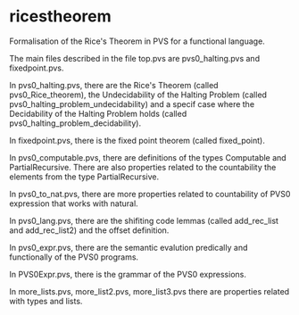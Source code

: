 # ricestheorem
Formalisation of the Rice's Theorem in PVS for a functional language.

The main files described in the file top.pvs are pvs0_halting.pvs and fixedpoint.pvs.

In pvs0_halting.pvs, there are the Rice's Theorem (called pvs0_Rice_theorem), the Undecidability of the Halting Problem 
(called pvs0_halting_problem_undecidability) and a specif case where the Decidability of the Halting Problem holds
(called pvs0_halting_problem_decidability).

In fixedpoint.pvs, there is the fixed point theorem (called fixed_point).

In pvs0_computable.pvs, there are definitions of the types Computable and PartialRecursive. There are also properties related to
the countability the elements from the type PartialRecursive.

In pvs0_to_nat.pvs, there are more properties related to countability of PVS0 expression that works with natural.

In pvs0_lang.pvs, there are the shifiting code lemmas (called add_rec_list and add_rec_list2) and the offset definition.

In pvs0_expr.pvs, there are the semantic evalution predically and functionally of the PVS0 programs.

In PVS0Expr.pvs, there is the grammar of the PVS0 expressions.

In more_lists.pvs, more_list2.pvs, more_list3.pvs there are properties related with types and lists.
